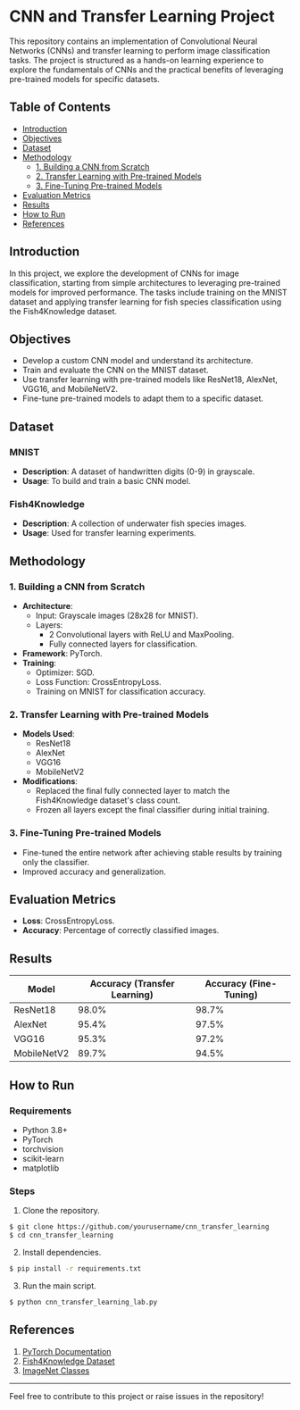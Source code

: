 # CNN and Transfer Learning Project

This repository contains an implementation of Convolutional Neural Networks (CNNs) and transfer learning to perform image classification tasks. The project is structured as a hands-on learning experience to explore the fundamentals of CNNs and the practical benefits of leveraging pre-trained models for specific datasets.

## Table of Contents
- [Introduction](#introduction)
- [Objectives](#objectives)
- [Dataset](#dataset)
- [Methodology](#methodology)
  - [1. Building a CNN from Scratch](#1-building-a-cnn-from-scratch)
  - [2. Transfer Learning with Pre-trained Models](#2-transfer-learning-with-pre-trained-models)
  - [3. Fine-Tuning Pre-trained Models](#3-fine-tuning-pre-trained-models)
- [Evaluation Metrics](#evaluation-metrics)
- [Results](#results)
- [How to Run](#how-to-run)
- [References](#references)

## Introduction
In this project, we explore the development of CNNs for image classification, starting from simple architectures to leveraging pre-trained models for improved performance. The tasks include training on the MNIST dataset and applying transfer learning for fish species classification using the Fish4Knowledge dataset.

## Objectives
- Develop a custom CNN model and understand its architecture.
- Train and evaluate the CNN on the MNIST dataset.
- Use transfer learning with pre-trained models like ResNet18, AlexNet, VGG16, and MobileNetV2.
- Fine-tune pre-trained models to adapt them to a specific dataset.

## Dataset

### MNIST
- **Description**: A dataset of handwritten digits (0-9) in grayscale.
- **Usage**: To build and train a basic CNN model.

### Fish4Knowledge
- **Description**: A collection of underwater fish species images.
- **Usage**: Used for transfer learning experiments.

## Methodology

### 1. Building a CNN from Scratch
- **Architecture**:
  - Input: Grayscale images (28x28 for MNIST).
  - Layers:
    - 2 Convolutional layers with ReLU and MaxPooling.
    - Fully connected layers for classification.
- **Framework**: PyTorch.
- **Training**:
  - Optimizer: SGD.
  - Loss Function: CrossEntropyLoss.
  - Training on MNIST for classification accuracy.

### 2. Transfer Learning with Pre-trained Models
- **Models Used**:
  - ResNet18
  - AlexNet
  - VGG16
  - MobileNetV2
- **Modifications**:
  - Replaced the final fully connected layer to match the Fish4Knowledge dataset's class count.
  - Frozen all layers except the final classifier during initial training.

### 3. Fine-Tuning Pre-trained Models
- Fine-tuned the entire network after achieving stable results by training only the classifier.
- Improved accuracy and generalization.

## Evaluation Metrics
- **Loss**: CrossEntropyLoss.
- **Accuracy**: Percentage of correctly classified images.

## Results

| Model          | Accuracy (Transfer Learning) | Accuracy (Fine-Tuning) |
|----------------|-------------------------------|-------------------------|
| ResNet18       | 98.0%                         | 98.7%                   |
| AlexNet        | 95.4%                         | 97.5%                   |
| VGG16          | 95.3%                         | 97.2%                   |
| MobileNetV2    | 89.7%                         | 94.5%                   |

## How to Run

### Requirements
- Python 3.8+
- PyTorch
- torchvision
- scikit-learn
- matplotlib

### Steps
1. Clone the repository.
```bash
$ git clone https://github.com/yourusername/cnn_transfer_learning
$ cd cnn_transfer_learning
```
2. Install dependencies.
```bash
$ pip install -r requirements.txt
```
3. Run the main script.
```bash
$ python cnn_transfer_learning_lab.py
```

## References
1. [PyTorch Documentation](https://pytorch.org/docs/)
2. [Fish4Knowledge Dataset](https://homepages.inf.ed.ac.uk/rbf/Fish4Knowledge/)
3. [ImageNet Classes](https://raw.githubusercontent.com/pytorch/hub/master/imagenet_classes.txt)

---
Feel free to contribute to this project or raise issues in the repository!

